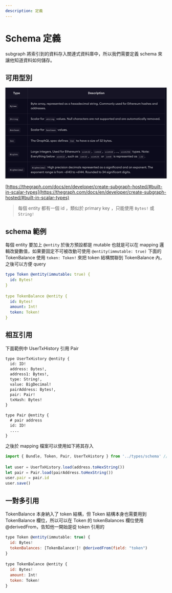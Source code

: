 ```yaml
---
description: 定義
---
```


# Schema 定義

subgraph 將索引到的資料存入關連式資料庫中，所以我們需要定義 schema 來讓他知道資料如何儲存。

## 可用型別

![](<../.gitbook/assets/截圖 2022-05-31 下午4.10.01.png>)

[https://thegraph.com/docs/en/developer/create-subgraph-hosted/#built-in-scalar-types](https://thegraph.com/docs/en/developer/create-subgraph-hosted/#built-in-scalar-types)

> 每個 entity 都有一個 id ，類似於 primary key ，只能使用 `Bytes!` 或 `String!`

## schema 範例

每個 entity 要加上 `@entity` 於後方預設都是 mutable 也就是可以在 mapping 邏輯改變數值，如果要固定不可被改動可使用 `@entity(immutable: true)` 下面的 TokenBalance 使用 `token: Token!` 來把 token 結構關聯到 TokenBalance 內，之後可以方便 query

```yaml
type Token @entity(immutable: true) {
  id: Bytes!
}

type TokenBalance @entity {
  id: Bytes!
  amount: Int!
  token: Token!
}
```

## 相互引用

下面範例中  UserTxHistory 引用 Pair

```
type UserTxHistory @entity {
  id: ID!
  address: Bytes!, 
  address1: Bytes!, 
  type: String!, 
  value: BigDecimal!
  pairAddress: Bytes!, 
  pair: Pair!
  txHash: Bytes!
}

type Pair @entity {
  # pair address
  id: ID!
  ....
}  
```

之後於 mapping 檔案可以使用如下將其存入

```javascript
import { Bundle, Token, Pair, UserTxHistory } from '../types/schema' // codegen 後產生

let user = UserTxHistory.load(address.toHexString())
let pair = Pair.load(pairAddress.toHexString())
user.pair = pair.id
user.save()
```

## 一對多引用

TokenBalance 本身納入了 token 結構，但 Token 結構本身也需要用到 TokenBalance 欄位，所以可以在 Token 的 tokenBalances 欄位使用 @derivedFrom，告知他一開始是從 token 引用的

```javascript
type Token @entity(immutable: true) {
  id: Bytes!
  tokenBalances: [TokenBalance!]! @derivedFrom(field: "token")
}

type TokenBalance @entity {
  id: Bytes!
  amount: Int!
  token: Token!
}
```
